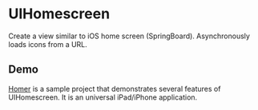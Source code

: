 UIHomescreen
============

Create a view similar to iOS home screen (SpringBoard). Asynchronously loads icons from a URL.

## Demo

[Homer](https://github.com/syasrebi/Homer) is a sample project that demonstrates several features of UIHomescreen. It is an universal iPad/iPhone application.